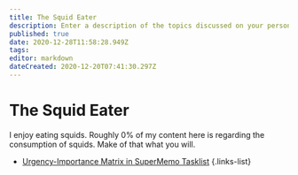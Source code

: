 ```yaml
---
title: The Squid Eater
description: Enter a description of the topics discussed on your personal page.
published: true
date: 2020-12-28T11:58:28.949Z
tags: 
editor: markdown
dateCreated: 2020-12-20T07:41:30.297Z
---
```


# The Squid Eater

I enjoy eating squids. Roughly 0% of my content here is regarding the consumption of squids. Make of that what you will.

- [Urgency-Importance Matrix in SuperMemo Tasklist](urgency-importance-tasklist)
{.links-list}


